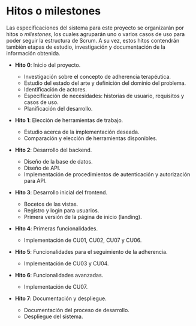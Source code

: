 # Hitos o milestones

Las especificaciones del sistema para este proyecto se organizarán por hitos o *milestones*, los cuales agruparán uno o varios casos de uso para poder seguir la estructura de Scrum. A su vez, estos hitos contendrán también etapas de estudio, investigación y documentación de la información obtenida.

- **Hito 0**: Inicio del proyecto.
  - Investigación sobre el concepto de adherencia terapéutica.
  - Estudio del estado del arte y definición del dominio del problema.
  - Identificación de actores.
  - Especificación de necesidades: historias de usuario, requisitos y casos de uso.
  - Planificación del desarrollo.

- **Hito 1**: Elección de herramientas de trabajo.
  - Estudio acerca de la implementación deseada.
  - Comparación y elección de herramientas disponibles.

- **Hito 2**: Desarrollo del backend.
  - Diseño de la base de datos.
  - Diseño de API.
  - Implementación de procedimientos de autenticación y autorización para API.

- **Hito 3**: Desarrollo inicial del frontend.
  - Bocetos de las vistas.
  - Registro y login para usuarios.
  - Primera versión de la página de inicio (landing).

- **Hito 4**: Primeras funcionalidades.
  - Implementación de CU01, CU02, CU07 y CU06.

- **Hito 5**: Funcionalidades para el seguimiento de la adherencia.
  - Implementación de CU03 y CU04.

- **Hito 6**: Funcionalidades avanzadas.
  - Implementación de CU07.

- **Hito 7**: Documentación y despliegue.
  - Documentación del proceso de desarrollo.
  - Despliegue del sistema.
